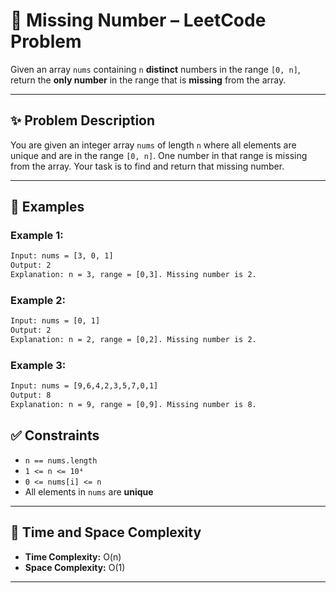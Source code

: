 # 🧩 Missing Number – LeetCode Problem

Given an array `nums` containing `n` **distinct** numbers in the range `[0, n]`, return the **only number** in the range that is **missing** from the array.

---

## ✨ Problem Description

You are given an integer array `nums` of length `n` where all elements are unique and are in the range `[0, n]`. One number in that range is missing from the array. Your task is to find and return that missing number.

---

## 📘 Examples

### Example 1:
```txt
Input: nums = [3, 0, 1]
Output: 2
Explanation: n = 3, range = [0,3]. Missing number is 2.
```

### Example 2:
```txt
Input: nums = [0, 1]
Output: 2
Explanation: n = 2, range = [0,2]. Missing number is 2.
```

### Example 3:
```txt
Input: nums = [9,6,4,2,3,5,7,0,1]
Output: 8
Explanation: n = 9, range = [0,9]. Missing number is 8.
```

## ✅ Constraints

- `n == nums.length`
- `1 <= n <= 10⁴`
- `0 <= nums[i] <= n`
- All elements in `nums` are **unique**

---

## 🏁 Time and Space Complexity

- **Time Complexity:** O(n)
- **Space Complexity:** O(1)

---
